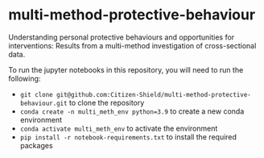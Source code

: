 # multi-method-protective-behaviour
Understanding personal protective behaviours and opportunities for interventions: Results from a multi-method investigation of cross-sectional data.

To run the jupyter notebooks in this repository, you will need to run the following:
- `git clone git@github.com:Citizen-Shield/multi-method-protective-behaviour.git` to clone the repository
- `conda create -n multi_meth_env python=3.9` to create a new conda environment
- `conda activate multi_meth_env` to activate the environment
- `pip install -r notebook-requirements.txt` to install the required packages